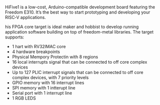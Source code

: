 HiFive1 is a low-cost, Arduino-compatible development board featuring the Freedom E310. It’s the best way to start prototyping and developing your RISC‑V applications.

his FPGA core target is ideal maker and hobbist to develop running application software building on top of freedom-metal libraries. The target supports:

- 1 hart with RV32IMAC core
- 4 hardware breakpoints
- Physical Mempory Protectin with 8 regions
- 16 local interrupts signal that can be connected to off core complex devices
- Up to 127 PLIC interrupt signals that can be connected to off core complex devices, with 7 priority levels
- GPIO memory with 16 interrupt lines
- SPI memory with 1 intterupt line
- Serial port with 1 interrupt line
- 1 RGB LEDS
